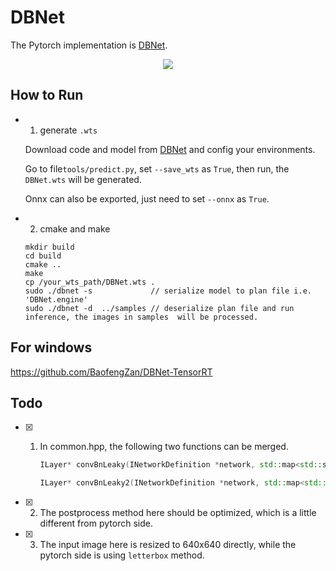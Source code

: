 # DBNet

The Pytorch implementation is [DBNet](https://github.com/BaofengZan/DBNet.pytorch).

<p align="center">
<img src="https://user-images.githubusercontent.com/20653176/100968101-b044be00-356b-11eb-808c-9597cbe1f8de.jpg">
</p>


## How to Run

* 1. generate `.wts`

  Download code and model from [DBNet](https://github.com/BaofengZan/DBNet.pytorch) and config your environments.

  Go to file`tools/predict.py`, set `--save_wts` as `True`, then run, the `DBNet.wts` will be generated.

  Onnx can also be exported, just need to set `--onnx` as `True`.

* 2. cmake and make

  ```
  mkdir build
  cd build
  cmake ..
  make
  cp /your_wts_path/DBNet.wts .
  sudo ./dbnet -s             // serialize model to plan file i.e. 'DBNet.engine'
  sudo ./dbnet -d  ../samples // deserialize plan file and run inference, the images in samples  will be processed.
  ```



## For windows

https://github.com/BaofengZan/DBNet-TensorRT



## Todo

- [x] 1. In common.hpp, the following two functions can be merged.

     ```c++
     ILayer* convBnLeaky(INetworkDefinition *network, std::map<std::string, Weights>& weightMap, ITensor& input, int outch, int ksize, int s, int g, std::string lname, bool bias = true) 
     ```

     ```c++
     ILayer* convBnLeaky2(INetworkDefinition *network, std::map<std::string, Weights>& weightMap, ITensor& input, int outch, int ksize, int s, int g, std::string lname, bool bias = true)
     ```

- [x] 2. The postprocess method here should be optimized, which is a little different from pytorch side.

- [x] 3. The input image here is resized to 640x640 directly, while the pytorch side is using `letterbox` method.

